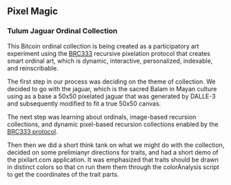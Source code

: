 ## Pixel Magic 

### Tulum Jaguar Ordinal Collection 

This Bitcoin ordinal collection is being created as a participatory art experiment using the 
[BRC333](https://github.com/Bridgit-SPC/brc333/tree/main) recursive pixelation protocol that creates smart ordinal art, which is dynamic, interactive, personalized, indexable, and 
reinscribable. 

The first step in our process was deciding on the theme of collection. We decided to go with the jaguar, which is 
the sacred Balam in Mayan culture using as a base a 50x50 pixelated jaguar that was generated by DALLE-3 and 
subsequently modified to fit a true 50x50 canvas.

The next step was learning about ordinals, image-based recursion collections, and dynamic pixel-based recursion 
collections enabled by the [BRC333 protocol](https://github.com/Bridgit-SPC/brc333/tree/main). 

Then then we did a short think tank on what we might do with the collection, decided on some prelimianyr 
directions for traits, and had a short demo of the pixilart.com application. It was emphasized that traits 
should be drawn in distinct colors so that cn run them them through the colorAnalysis script to get the 
coordinates of the trait parts.  


 

